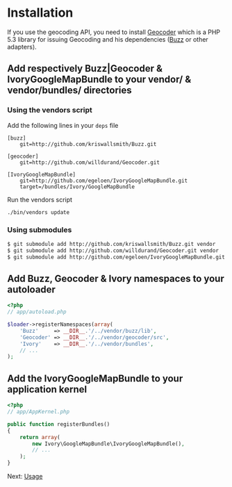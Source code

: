 # Installation

If you use the geocoding API, you need to install [Geocoder](http://github.com/willdurand/Geocoder.git) which is a PHP 5.3 library for issuing Geocoding and his dependencies ([Buzz](https://github.com/kriswallsmith/Buzz) or other adapters).

## Add respectively Buzz|Geocoder & IvoryGoogleMapBundle to your vendor/ & vendor/bundles/ directories

### Using the vendors script

Add the following lines in your ``deps`` file

```
[buzz]
    git=http://github.com/kriswallsmith/Buzz.git

[geocoder]
    git=http://github.com/willdurand/Geocoder.git

[IvoryGoogleMapBundle]
    git=http://github.com/egeloen/IvoryGoogleMapBundle.git
    target=/bundles/Ivory/GoogleMapBundle
```

Run the vendors script

    ./bin/vendors update

### Using submodules

``` bash
$ git submodule add http://github.com/kriswallsmith/Buzz.git vendor
$ git submodule add http://github.com/willdurand/Geocoder.git vendor
$ git submodule add http://github.com/egeloen/IvoryGoogleMapBundle.git vendor/bundles/Ivory/GoogleMapBundle
```

## Add Buzz, Geocoder & Ivory namespaces to your autoloader

``` php
<?php
// app/autoload.php

$loader->registerNamespaces(array(
    'Buzz'     => __DIR__.'/../vendor/buzz/lib',
    'Geocoder' => __DIR__.'/../vendor/geocoder/src',
    'Ivory'    => __DIR__.'/../vendor/bundles',
    // ...
);
```

## Add the IvoryGoogleMapBundle to your application kernel

``` php
<?php
// app/AppKernel.php

public function registerBundles()
{
    return array(
        new Ivory\GoogleMapBundle\IvoryGoogleMapBundle(),
        // ...
    );
}
```

Next: [Usage](http://github.com/egeloen/IvoryGoogleMapBundle/blob/master/Resources/doc/usage.md)
